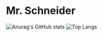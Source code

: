 # Mr. Schneider

![Anurag's GitHub stats](https://github-readme-stats.vercel.app/api?username=anuraghazra&theme=radical&show_icons=true)
![Top Langs](https://github-readme-stats.vercel.app/api/top-langs/?username=myusername&theme=radical)


